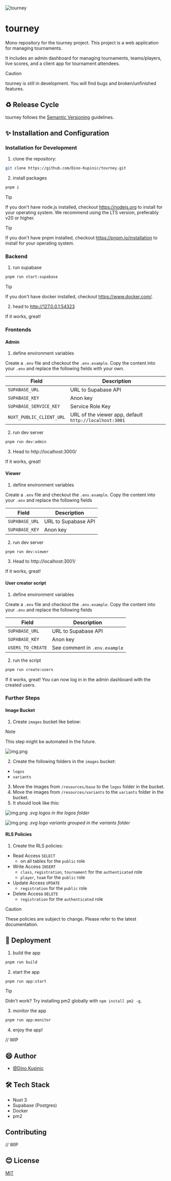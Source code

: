 ![tourney](./.github/assets/banner.png)

# tourney

Mono repository for the tourney project. This project is a web application for managing tournaments.

It includes an admin dashboard for managing tournaments, teams/players, live scores, and a client app for tournament
attendees.

> [!CAUTION]
> tourney is still in development. You will find bugs and broken/unfinished features.

## ♻️ Release Cycle

tourney follows the [Semantic Versioning](https://semver.org/) guidelines.

## ✨ Installation and Configuration

### Installation for Development

1. clone the repository:

```bash
git clone https://github.com/Dino-Kupinic/tourney.git
```

2. install packages

```bash
pnpm i
```

> [!TIP]
> If you don't have node.js installed, checkout https://nodejs.org to install for your operating system.
> We recommend using the LTS version, preferably v20 or higher.

> [!TIP]
> If you don't have pnpm installed, checkout https://pnpm.io/installation to install for your operating system.

### Backend

1. run supabase

```bash
pnpm run start:supabase
```

> [!TIP]
> If you don't have docker installed, checkout https://www.docker.com/.

2. head to http://127.0.0.1:54323

If it works, great!

### Frontends

#### Admin

1. define environment variables

Create a `.env` file and checkout the `.env.example`.
Copy the content into your `.env` and replace the following fields with your own.

| Field                    | Description                                            |
|--------------------------|--------------------------------------------------------|
| `SUPABASE_URL`           | URL to Supabase API                                    |
| `SUPABASE_KEY`           | Anon key                                               |
| `SUPABASE_SERVICE_KEY`   | Service Role Key                                       |
| `NUXT_PUBLIC_CLIENT_URL` | URL of the viewer app, default `http://localhost:3001` |

2. run dev server

```bash
pnpm run dev:admin
```

3. Head to http://localhost:3000/

If it works, great!

#### Viewer

1. define environment variables

Create a `.env` file and checkout the `.env.example`. Copy the content into your `.env` and replace the following fields

| Field          | Description         |
|----------------|---------------------|
| `SUPABASE_URL` | URL to Supabase API |
| `SUPABASE_KEY` | Anon key            |

2. run dev server

```bash
pnpm run dev:viewer
```

3. Head to http://localhost:3001/

If it works, great!

#### User creator script

1. define environment variables

Create a `.env` file and checkout the `.env.example`. Copy the content into your `.env` and replace the following fields

| Field             | Description                   |
|-------------------|-------------------------------|
| `SUPABASE_URL`    | URL to Supabase API           |
| `SUPABASE_KEY`    | Anon key                      |
| `USERS_TO_CREATE` | See comment in `.env.example` |

2. run the script

```bash
pnpm run create:users
```

If it works, great! You can now log in in the admin dashboard with the created users.

### Further Steps

#### Image Bucket

1. Create `images` bucket like below:

> [!NOTE]
> This step might be automated in the future.

![img.png](.github/image_bucket.png)

2. Create the following folders in the `images` bucket:

- `logos`
- `variants`

3. Move the images from `/resources/base` to the `logos` folder in the bucket.
4. Move the images from `/resources/variants` to the `variants` folder in the bucket.
5. It should look like this:

![img.png](.github/image_bucket_logos.png)
*.svg logos in the logos folder*

![img.png](.github/image_bucket_variants.png)
*.svg logo variants grouped in the variants folder*

#### RLS Policies

1. Create the RLS policies:

- Read Access `SELECT`
  - on all tables for the `public` role
- Write Access `INSERT`
  - `class`, `registration`, `tournament` for the `authenticated` role
  - `player`, `team` for the `public` role
- Update Access `UPDATE`
  - `registration` for the `public` role
- Delete Access `DELETE`
  - `registration` for the `authenticated` role

> [!CAUTION]
> These policies are subject to change.
> Please refer to the latest documentation.

## 🚀 Deployment

1. build the app

```bash
pnpm run build
```

2. start the app

```bash
pnpm run app:start
```

> [!TIP]
> Didn't work?
> Try installing pm2 globally with `npm install pm2 -g`.

3. monitor the app

```bash
pnpm run app:monitor
```

4. enjoy the app!

// WIP

## 😄 Author

- [@Dino Kupinic](https://www.github.com/Dino-Kupinic)

## 🛠️ Tech Stack

- Nuxt 3
- Supabase (Postgres)
- Docker
- pm2

## Contributing

// WIP

## 😊 License

[MIT](https://choosealicense.com/licenses/mit/)
